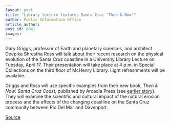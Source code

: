 ```yaml
---
layout: post
title: "Library lecture features Santa Cruz 'Then & Now'"
author: Public Information Office
article_author: 
post_id: 8041
images:
---
```


<a name="content" id="content"></a>
<p>
  Gary Griggs, professor of Earth and planetary sciences, and architect Deepika Shrestha Ross will talk about their recent research on the physical evolution of the Santa Cruz coastline in a University Library Lecture on Tuesday, April 17. Their presentation will take place at 4 p.m. in Special Collections on the third floor of McHenry Library. Light refreshments will be available.
</p>
<p>
  Griggs and Ross will use specific examples from their new book, <i>Then &amp; Now: Santa Cruz Coast,</i> published by Arcadia Press (see <a href="http://press.ucsc.edu/text.asp?pid=946">earlier story</a>). They will examine the scientific and cultural impact of the natural erosion process and the effects of the changing coastline on the Santa Cruz community between Rio Del Mar and Davenport.
</p>
<p><a href="http://www1.ucsc.edu/currents/06-07/04-09/brief-lecture.asp" title="Permalink to brief-lecture">Source</a></p>
